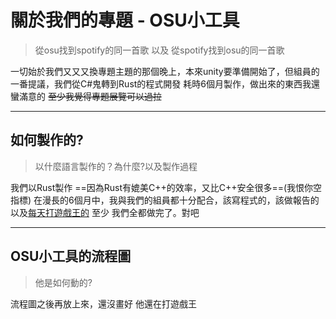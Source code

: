 # 關於我們的專題 - OSU小工具  
> 從osu找到spotify的同一首歌 以及 從spotify找到osu的同一首歌  
  
一切始於我們又又又換專題主題的那個晚上，本來unity要準備開始了，但組員的一番提議，我們從C#鬼轉到Rust的程式開發
耗時6個月製作，做出來的東西我還蠻滿意的   ~~至少我覺得專題展覽可以過拉~~
  
---
  
## 如何製作的?
> 以什麼語言製作的？為什麼?以及製作過程
  
我們以Rust製作
==因為Rust有媲美C++的效率，又比C++安全很多==(我恨你空指標)
在漫長的6個月中，我與我們的組員都十分配合，該寫程式的，該做報告的以及[每天打遊戲王的](https://github.com/Molaylay)
至少 我們全都做完了。對吧
   
---
  
## OSU小工具的流程圖
> 他是如何動的?

流程圖之後再放上來，還沒畫好 他還在打遊戲王
